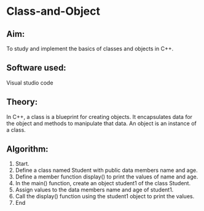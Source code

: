 # Class-and-Object

## Aim:
To study and implement the basics of classes and objects in C++.

## Software used:
Visual studio code

## Theory:
In C++, a class is a blueprint for creating objects. It encapsulates data for the object and methods to manipulate that data. An object is an instance of a class.

## Algorithm:
1) Start.
2) Define a class named Student with public data members name and age.
3) Define a member function display() to print the values of name and age.
4) In the main() function, create an object student1 of the class Student.
5) Assign values to the data members name and age of student1.
6) Call the display() function using the student1 object to print the values.
7) End
